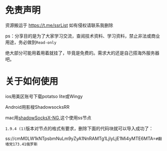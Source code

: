 # 免责声明

资源搬运于 https://t.me/ssrList 如有侵权请联系我删除

ps：分享目的是为了大家学习交流，查阅技术资料、学习资料，禁止非法或商业用途，务必做到`Read-only`

绝大部分可能用着用着就挂了，毕竟是免费的。需求大的还是自己搭海外服务器吧。

# 关于如何使用

ios用美区账号下载potatso lite或Wingy

Android用影梭ShadowsocksRR

mac用[shadowSocksX-NG](https://github.com/shadowsocks/ShadowsocksX-NG),这个使用ss节点

`1.9.4 (1)`版本对节点的格式有要求，删除下面的代码块就可以导入成功了：

ss://cmM0LW1kNTpsbmNuLm9yZyA1NnRAMTg1LjIyLjE1Mi4yMTE6MTA=`#翻墙党173.41俄罗斯`
